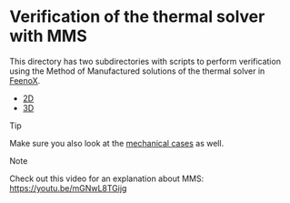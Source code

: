 # Verification of the thermal solver with MMS

This directory has two subdirectories with scripts to perform verification using the Method of Manufactured solutions of the thermal solver in [FeenoX](https://www.seamplex.com/feenox).

 * [2D](2d)
 * [3D](3d)

> [!TIP]
> Make sure you also look at the [mechanical cases](../mechanical) as well.
 
> [!NOTE]
> Check out this video for an explanation about MMS: <https://youtu.be/mGNwL8TGijg>
